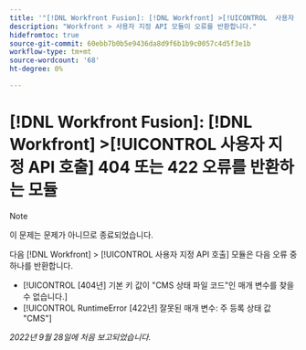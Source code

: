 ```yaml
---
title: '"[!DNL Workfront Fusion]: [!DNL Workfront] >[!UICONTROL  사용자 지정 API 호출] 404 또는 422 오류를 반환하는 모듈'
description: "Workfront > 사용자 지정 API 모듈이 오류를 반환합니다."
hidefromtoc: true
source-git-commit: 60ebb7b0b5e9436da8d9f6b1b9c0057c4d5f3e1b
workflow-type: tm+mt
source-wordcount: '68'
ht-degree: 0%

---
```



# [!DNL Workfront Fusion]: [!DNL Workfront] >[!UICONTROL  사용자 지정 API 호출] 404 또는 422 오류를 반환하는 모듈

>[!NOTE]
>
>이 문제는 문제가 아니므로 종료되었습니다.

다음 [!DNL Workfront] > [!UICONTROL 사용자 지정 API 호출] 모듈은 다음 오류 중 하나를 반환합니다.

* [!UICONTROL [404년] 기본 키 값이 &quot;CMS 상태 파일 코드&quot;인 매개 변수를 찾을 수 없습니다.]
* [!UICONTROL RuntimeError [422년] 잘못된 매개 변수: 주 등록 상태 값 &quot;CMS&quot;]

_2022년 9월 28일에 처음 보고되었습니다._

